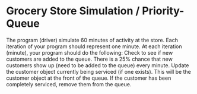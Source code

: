 # Grocery Store Simulation / Priority-Queue

The program (driver) simulate 60 minutes of activity at the store. Each iteration of your program should represent one minute.  At each iteration (minute), your program should do the following:
Check to see if new customers are added to the queue.  There is a 25% chance that new customers show up (need to be added to the queue) every minute. 
Update the customer object currently being serviced (if one exists).  This will be the customer object at the front of the queue.  If the customer has been completely serviced, remove them from the queue.
